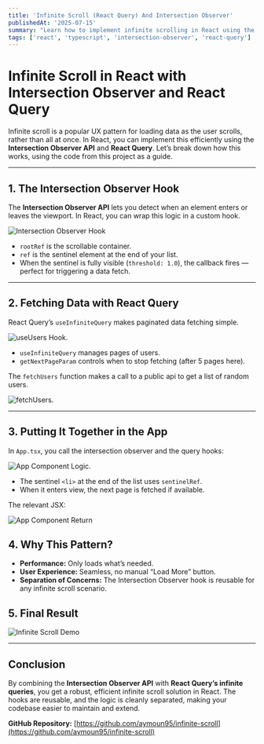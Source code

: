 ```yaml
---
title: 'Infinite Scroll (React Query) And Intersection Observer'
publishedAt: '2025-07-15'
summary: "Learn how to implement infinite scrolling in React using the Intersection Observer API and React Query's useInfiniteQuery hook."
tags: ['react', 'typescript', 'intersection-observer', 'react-query']
---
```


# Infinite Scroll in React with Intersection Observer and React Query

Infinite scroll is a popular UX pattern for loading data as the user scrolls, rather than all at once. In React, you can implement this efficiently using the **Intersection Observer API** and **React Query**. Let’s break down how this works, using the code from this project as a guide.

---

## 1. The Intersection Observer Hook

The **Intersection Observer API** lets you detect when an element enters or leaves the viewport. In React, you can wrap this logic in a custom hook.

![Intersection Observer Hook](/images/blogs/infinite-scroll/intersection-observer-hook.png 'Intersection Observer Hook')

- `rootRef` is the scrollable container.
- `ref` is the sentinel element at the end of your list.
- When the sentinel is fully visible (`threshold: 1.0`), the callback fires — perfect for triggering a data fetch.

---

## 2. Fetching Data with React Query

React Query’s `useInfiniteQuery` makes paginated data fetching simple.

![useUsers Hook.](/images/blogs/infinite-scroll/inifinte-query-hook.png 'useUsers Hook')

- `useInfiniteQuery` manages pages of users.
- `getNextPageParam` controls when to stop fetching (after 5 pages here).

The `fetchUsers` function makes a call to a public api to get a list of random users.

![fetchUsers.](/images/blogs/infinite-scroll/network-call.png 'fetchUsers')

---

## 3. Putting It Together in the App

In `App.tsx`, you call the intersection observer and the query hooks:

![App Component Logic.](/images/blogs/infinite-scroll/refetching-logic.png 'App Component Logic')

- The sentinel `<li>` at the end of the list uses `sentinelRef`.
- When it enters view, the next page is fetched if available.

The relevant JSX:

![App Component Return](/images/blogs/infinite-scroll/render-logic.png 'App Component Return')

## 4. Why This Pattern?

- **Performance:** Only loads what’s needed.
- **User Experience:** Seamless, no manual “Load More” button.
- **Separation of Concerns:** The Intersection Observer hook is reusable for any infinite scroll scenario.

## 5. Final Result

![Infinite Scroll Demo](/images/blogs/infinite-scroll/demo.gif)

---

## Conclusion

By combining the **Intersection Observer API** with **React Query’s infinite queries**, you get a robust, efficient infinite scroll solution in React. The hooks are reusable, and the logic is cleanly separated, making your codebase easier to maintain and extend.

**GitHub Repository:** [https://github.com/aymoun95/infinite-scroll](https://github.com/aymoun95/infinite-scroll)
